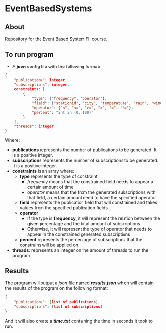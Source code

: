 # EventBasedSystems

## About
Repository for the Event Based System FII course.

## To run program

* A **json** config file with the following format:
```json
{
    "publications": integer,
    "subscriptions": integer,
    constraints: [
        {
            "type": {"frequency", "operator"},
            "field": {"stationid", "city", "temperature", "rain", "wind", "direction", "date"},
            "operator": {"<", "<=", ">=", ">", "=", "!="},
            "percent": "int in (0, 100)"
        }
    ],
    "threads": integer
}
```

Where:
* **publications** represents the number of publications to be generated. It is a positive integer.
* **subscriptions** represents the number of subscriptions to be generated. It is a positive integer.
* **constraints** is an array where:
    * **type** represents the type of constraint
        * *frequency* means that the constrained field needs to appear a certain amount of time
        * *operator* means that the from the generated subscriptions with that field, a certain amount need to have the specified operator
    * **field** represents the publication field that will constrained and takes values from the specified publication fields
    * **operator**
        * If the type is **frequency**, it will represent the relation between the given percentage and the total amount of subscriptions
        * Otherwise, it will represent the type of operator that needs to appear in the constrained generated subscriptions
    * **percent** represents the percentage of subscriptions that the constrains will be applied on
* **threads**: represents an integer on the amount of threads to run the program


## Results
The program will output a *json* file named ***results.json*** which will contain the results of the program on the following format:
```json
{
    "publications": [list of publications],
    "subscriptions": [list of subscriptions]
}
```

And it will also create a ***time.txt*** containing the time in seconds it took to run.